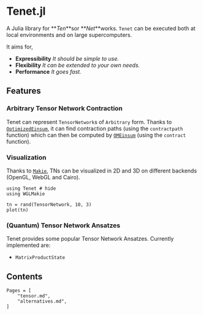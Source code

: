 # Tenet.jl

A Julia library for **_Ten_**sor **_Net_**works. `Tenet` can be executed both at local environments and on large supercomputers.

It aims for,

- **Expressibility** _It should be simple to use._
- **Flexibility** _It can be extended to your own needs._
- **Performance** _It goes fast._

## Features

### Arbitrary Tensor Network Contraction

Tenet can represent `TensorNetwork`s of `Arbitrary` form. Thanks to [`OptimizedEinsum`](https://github.com/bsc-quantic/OptimizedEinsum.jl), it can find contraction paths (using the `contractpath` function) which can then be computed by [`OMEinsum`](https://github.com/under-Peter/OMEinsum.jl) (using the `contract` function).

### Visualization

Thanks to [`Makie`](https://github.com/MakieOrg/Makie.jl), TNs can be visualized in 2D and 3D on different backends (OpenGL, WebGL and Cairo).

```@example
using Tenet # hide
using WGLMakie

tn = rand(TensorNetwork, 10, 3)
plot(tn)
```

### (Quantum) Tensor Network Ansatzes

Tenet provides some popular Tensor Network Ansatzes. Currently implemented are:

- `MatrixProductState`

## Contents

```@contents
Pages = [
    "tensor.md",
    "alternatives.md",
]
```
